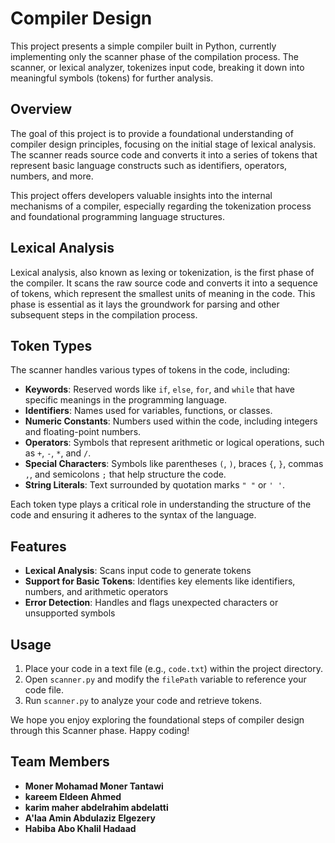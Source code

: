 
# Compiler Design

This project presents a simple compiler built in Python, currently implementing only the scanner phase of the compilation process. The scanner, or lexical analyzer, tokenizes input code, breaking it down into meaningful symbols (tokens) for further analysis.

## Overview
The goal of this project is to provide a foundational understanding of compiler design principles, focusing on the initial stage of lexical analysis. The scanner reads source code and converts it into a series of tokens that represent basic language constructs such as identifiers, operators, numbers, and more.

This project offers developers valuable insights into the internal mechanisms of a compiler, especially regarding the tokenization process and foundational programming language structures.

## Lexical Analysis
Lexical analysis, also known as lexing or tokenization, is the first phase of the compiler. It scans the raw source code and converts it into a sequence of tokens, which represent the smallest units of meaning in the code. This phase is essential as it lays the groundwork for parsing and other subsequent steps in the compilation process.

## Token Types
The scanner handles various types of tokens in the code, including:

- **Keywords**: Reserved words like `if`, `else`, `for`, and `while` that have specific meanings in the programming language.
- **Identifiers**: Names used for variables, functions, or classes.
- **Numeric Constants**: Numbers used within the code, including integers and floating-point numbers.
- **Operators**: Symbols that represent arithmetic or logical operations, such as `+`, `-`, `*`, and `/`.
- **Special Characters**: Symbols like parentheses `(`, `)`, braces `{`, `}`, commas `,`, and semicolons `;` that help structure the code.
- **String Literals**: Text surrounded by quotation marks `" "` or `' '`.

Each token type plays a critical role in understanding the structure of the code and ensuring it adheres to the syntax of the language.

## Features
- **Lexical Analysis**: Scans input code to generate tokens
- **Support for Basic Tokens**: Identifies key elements like identifiers, numbers, and arithmetic operators
- **Error Detection**: Handles and flags unexpected characters or unsupported symbols

## Usage
1. Place your code in a text file (e.g., `code.txt`) within the project directory.
2. Open `scanner.py` and modify the `filePath` variable to reference your code file.
3. Run `scanner.py` to analyze your code and retrieve tokens.

We hope you enjoy exploring the foundational steps of compiler design through this Scanner phase. Happy coding!


## Team Members

- **Moner Mohamad Moner Tantawi**
- **kareem Eldeen Ahmed**
- **karim maher abdelrahim abdelatti**
- **A'laa  Amin Abdulaziz Elgezery**
- **Habiba Abo Khalil Hadaad**
